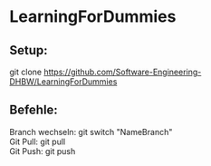 # LearningForDummies
## Setup:
git clone https://github.com/Software-Engineering-DHBW/LearningForDummies

## Befehle:
Branch wechseln: git switch "NameBranch" <br />
Git Pull: git pull <br />
Git Push: git push 
